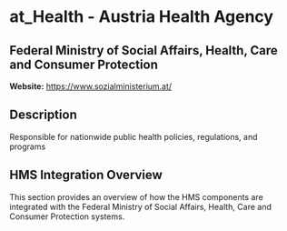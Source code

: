 # at_Health - Austria Health Agency

## Federal Ministry of Social Affairs, Health, Care and Consumer Protection

**Website:** https://www.sozialministerium.at/

## Description

Responsible for nationwide public health policies, regulations, and programs

## HMS Integration Overview

This section provides an overview of how the HMS components are integrated with the Federal Ministry of Social Affairs, Health, Care and Consumer Protection systems.
